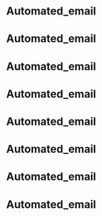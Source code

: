 # Automated_email
# Automated_email
# Automated_email
# Automated_email
# Automated_email
# Automated_email
# Automated_email
# Automated_email

